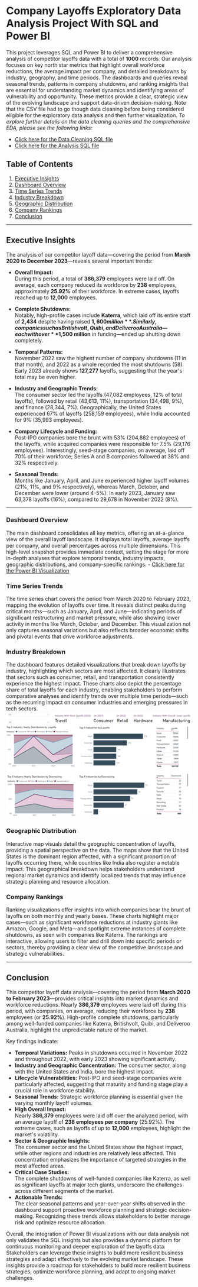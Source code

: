 # Company Layoffs Exploratory Data Analysis Project With SQL and Power BI
This project leverages SQL and Power BI to deliver a comprehensive analysis of competitor layoffs data with a total of **1000** records. Our analysis focuses on key north star metrics that highlight overall workforce reductions, the average impact per company, and detailed breakdowns by industry, geography, and time periods. The dashboards and queries reveal seasonal trends, patterns in company shutdowns, and ranking insights that are essential for understanding market dynamics and identifying areas of vulnerability and opportunity. These metrics provide a clear, strategic view of the evolving landscape and support data-driven decision-making. Note that the CSV file had to go though data cleaning before being considered eligible for the exploratory data analysis and then further visualization. *To explore further details on the data cleaning queries and the comprehensive EDA, please see the following links:*

- [Click here for the Data Cleaning SQL file](./data_cleaning.sql)
- [Click here for the Analysis SQL file](./analysis.sql)


## Table of Contents


1. [Executive Insights](#executive-insights)
2. [Dashboard Overview](#dashboard-overview)
3. [Time Series Trends](#time-series-trends)
4. [Industry Breakdown](#industry-breakdown)
5. [Geographic Distribution](#geographic-distribution)
6. [Company Rankings](#company-rankings)
7. [Conclusion](#conclusion)

---

## Executive Insights

The analysis of our competitor layoff data—covering the period from **March 2020 to December 2023**—reveals several important trends:

- **Overall Impact:**  
  During this period, a total of **386,379** employees were laid off. On average, each company reduced its workforce by **238** employees, approximately **25.92%** of their workforce. In extreme cases, layoffs reached up to **12,000** employees.

- **Complete Shutdowns:**  
  Notably, high-profile cases include **Katerra**, which laid off its entire staff of **2,434** despite having raised **$1,600 million**. Similarly, companies such as Britishvolt, Quibi, and Deliveroo Australia—each with over **$1,500 million** in funding—ended up shutting down completely.

- **Temporal Patterns:**  
  November 2022 saw the highest number of company shutdowns (11 in that month), and 2022 as a whole recorded the most shutdowns (58). Early 2023 already shows **127,277** layoffs, suggesting that the year's total may be even higher.

- **Industry and Geographic Trends:**  
  The consumer sector led the layoffs (47,082 employees, 12% of total layoffs), followed by retail (43,613, 11%), transportation (34,498, 9%), and finance (28,344, 7%). Geographically, the United States experienced 67% of layoffs (258,159 employees), while India accounted for 9% (35,993 employees).

- **Company Lifecycle and Funding:**  
  Post-IPO companies bore the brunt with 53% (204,882 employees) of the layoffs, while acquired companies were responsible for 7.5% (29,176 employees). Interestingly, seed-stage companies, on average, laid off 70% of their workforce; Series A and B companies followed at 38% and 32% respectively.

- **Seasonal Trends:**  
  Months like January, April, and June experienced higher layoff volumes (21%, 11%, and 9% respectively), whereas March, October, and December were lower (around 4–5%). In early 2023, January saw 63,378 layoffs (16%), compared to 29,678 in November 2022 (8%).

---

### Dashboard Overview

The main dashboard consolidates all key metrics, offering an at-a-glance view of the overall layoff landscape. It displays total layoffs, average layoffs per company, and overall percentages across multiple dimensions. This high-level snapshot provides immediate context, setting the stage for more in-depth analyses that explore temporal trends, industry impacts, geographic distributions, and company-specific rankings. - [Click here for the Power BI Visualization](./layoffs.pbix)

### Time Series Trends

The time series chart covers the period from March 2020 to February 2023, mapping the evolution of layoffs over time. It reveals distinct peaks during critical months—such as January, April, and June—indicating periods of significant restructuring and market pressure, while also showing lower activity in months like March, October, and December. This visualization not only captures seasonal variations but also reflects broader economic shifts and pivotal events that drive workforce adjustments.

### Industry Breakdown

The dashboard features detailed visualizations that break down layoffs by industry, highlighting which sectors are most affected. It clearly illustrates that sectors such as consumer, retail, and transportation consistently experience the highest impact. These charts also depict the percentage share of total layoffs for each industry, enabling stakeholders to perform comparative analyses and identify trends over multiple time periods—such as the recurring impact on consumer industries and emerging pressures in tech sectors.
![Power BI Dashboard Screenshot](images/Screenshot%202025-02-24%20182142.png)



### Geographic Distribution

Interactive map visuals detail the geographic concentration of layoffs, providing a spatial perspective on the data. The maps show that the United States is the dominant region affected, with a significant proportion of layoffs occurring there, while countries like India also register a notable impact. This geographical breakdown helps stakeholders understand regional market dynamics and identify localized trends that may influence strategic planning and resource allocation.

### Company Rankings

Ranking visualizations offer insights into which companies bear the brunt of layoffs on both monthly and yearly bases. These charts highlight major cases—such as significant workforce reductions at industry giants like Amazon, Google, and Meta—and spotlight extreme instances of complete shutdowns, as seen with companies like Katerra. The rankings are interactive, allowing users to filter and drill down into specific periods or sectors, thereby providing a clear view of the competitive landscape and strategic vulnerabilities.

---



## Conclusion

This competitor layoff data analysis—covering the period from **March 2020 to February 2023**—provides critical insights into market dynamics and workforce reductions. Nearly **386,379** employees were laid off during this period, with companies, on average, reducing their workforce by **238** employees (or **25.92%**). High-profile complete shutdowns, particularly among well-funded companies like Katerra, Britishvolt, Quibi, and Deliveroo Australia, highlight the unpredictable nature of the market.

Key findings indicate:
- **Temporal Variations:** Peaks in shutdowns occurred in November 2022 and throughout 2022, with early 2023 showing significant activity.
- **Industry and Geographic Concentration:** The consumer sector, along with the United States and India, bore the highest impact.
- **Lifecycle Vulnerabilities:** Post-IPO and seed-stage companies were particularly affected, suggesting that maturity and funding stage play a crucial role in workforce stability.
- **Seasonal Trends:** Strategic workforce planning is essential given the varying monthly layoff volumes.
- **High Overall Impact:**  
  Nearly **386,379** employees were laid off over the analyzed period, with an average layoff of **238 employees per company** (25.92%). The extreme cases, such as layoffs of up to **12,000** employees, highlight the market's volatility.
- **Sector & Geographic Insights:**  
  The consumer sector and the United States show the highest impact, while other regions and industries are relatively less affected. This concentration emphasizes the importance of targeted strategies in the most affected areas.
- **Critical Case Studies:**  
  The complete shutdowns of well-funded companies like Katerra, as well as significant layoffs at major tech giants, underscore the challenges across different segments of the market.
- **Actionable Trends:**  
  The clear seasonal patterns and year-over-year shifts observed in the dashboard support proactive workforce planning and strategic decision-making. Recognizing these trends allows stakeholders to better manage risk and optimize resource allocation.

Overall, the integration of Power BI visualizations with our data analysis not only validates the SQL insights but also provides a dynamic platform for continuous monitoring and deeper exploration of the layoffs data. Stakeholders can leverage these insights to build more resilient business strategies and adapt effectively to the evolving market landscape. These insights provide a roadmap for stakeholders to build more resilient business strategies, optimize workforce planning, and adapt to ongoing market challenges.
